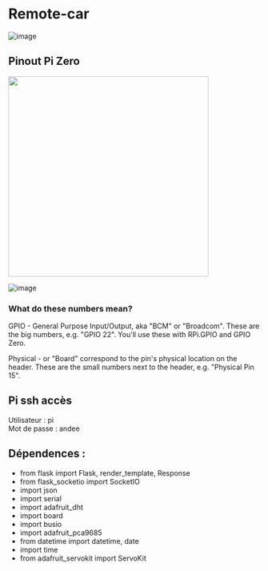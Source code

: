 # Remote-car
![image](https://user-images.githubusercontent.com/29150454/114994291-a1034480-9e6a-11eb-90f2-3c23d90906c8.png)

## Pinout Pi Zero
<img src="https://user-images.githubusercontent.com/29150454/141723518-55242322-d2be-4f0b-a3c1-ca24f6866e59.png" width="400">

![image](https://user-images.githubusercontent.com/29150454/141728744-a68449b6-0285-45eb-9ac4-88515e193ecb.png)

### What do these numbers mean?
GPIO - General Purpose Input/Output, aka "BCM" or "Broadcom". These are the big numbers, e.g. "GPIO 22". You'll use these with RPi.GPIO and GPIO Zero.

Physical - or "Board" correspond to the pin's physical location on the header. These are the small numbers next to the header, e.g. "Physical Pin 15".

## Pi ssh accès
Utilisateur :   pi<br/>
Mot de passe :  andee


## Dépendences : 
- from flask import Flask, render_template, Response
- from flask_socketio import SocketIO
- import json
- import serial
- import adafruit_dht
- import board
- import busio
- import adafruit_pca9685
- from datetime import datetime, date
- import time
- from adafruit_servokit import ServoKit

